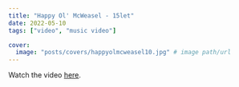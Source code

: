 ```yaml
---
title: "Happy Ol' McWeasel - 15let"
date: 2022-05-10
tags: ["video", "music video"]

cover:
  image: "posts/covers/happyolmcweasel10.jpg" # image path/url
---
```


Watch the video [here](https://www.instagram.com/p/CdXDwuooX0a/).
